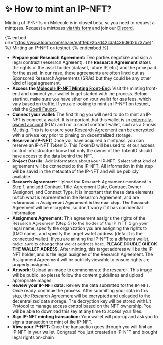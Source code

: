 # ✨ How to mint an IP-NFT?

Minting of IP-NFTs on Molecule is in closed beta, so you need to request a mintpass. Request a mintpass [via this form](https://airtable.com/shr9QN0tPPeK4GGjA) and join our [Discord](https://discord.gg/trQd6MJM3H). &#x20;

{% embed url="https://www.loom.com/share/eafffeb92b7d423daf43609d2b737be1" %}
Minting an IP-NFT on testnet.
{% endembed %}

* **Prepare your Research Agreement:** Two parties negotiate and sign a legal contract (Research Agreeent). The **Research Agreement** states the rights of the asset holder (dataset, future IP, etc.) and the price paid for the asset. In our case, these agreements are often lined out as Sponsored Research Agreements (SRAs) but they could be any other kind of legal agreement.
* **Access the** [**Molecule IP-NFT Minting Front-End**](https://mint.molecule.to)**:** Visit the minting front-end and connect your wallet to get started with the process. Before starting, make sure you have ether on your wallet for gas fees, which vary based on traffic. If you are looking to mint an IP-NFT on testnet, visit the [Goerli Faucet](https://goerlifaucet.com/). &#x20;
* **Connect your wallet:** The first thing you will need to do to mint an IP-NFT is connect a wallet. It is important that this wallet is an [externally-owned account](https://ethereum.org/en/developers/docs/accounts/) (EOA) and not a smart contract wallet, such as a Gnosis Multisig. This is to ensure your Research Agreement can be encrypted with a private key prior to pinning on decentralized storage.
* **Reserve an IP-NFT:** Once you have acquired a mintpass, you can reserve an IP-NFT TokenID. This TokenID will be used to let our access control infrastructure know that only the owner of the TokenID should have access to the data behind the NFT.&#x20;
* **Project Details:** Add information about your IP-NFT. Select what kind of agreement will be connected to the IP-NFT. All information in this step will be saved in the metadata of the IP-NFT and will be publicly available.&#x20;
* **Research Agreement:** Upload the Research Agreement mentioned in Step 1, and add Contract Title, Agreement Date, Contract Owner (Assignor), and Contract Type. It is important that these data elements match what is represented in the Research Agreement, and are referenced in Assignment Agreement in the next step. The Research Agreement will be encrypted, so don't worry if it has confidential information.&#x20;
* **Assignment Agreement:** This agreement assigns the rights of the Research Agreement (Step 5) to the holder of the IP-NFT. Sign your legal name, specify the organization you are assigning the rights to (DAO name), and specify the target wallet address (default is the connected wallet). If you are minting the IP-NFT to a different wallet, make sure to change that wallet address here. **PLEASE DOUBLE CHECK THE WALLET ADRESS**. After minting, this target address will be the IP-NFT holder, and is the legal assignee of the Research Agreement. The Assignment Agreement will be publicly viewable to ensure rights are properly assigned.&#x20;
* **Artwork:** Upload an image to commemorate the research. This image will be public, so please follow the content guidelines and upload appropriate images.
* **Review your IP-NFT data:** Review the data submitted for the IP-NFT. Once ready, continue the process. After submitting your data in this step, the Research Agreement will be encrypted and uploaded to the decentralized data storage. The decryption key will be stored with Lit Protocol to manage access control based on the NFT ownership. You will be able to download this key at any time to access your files.
* **Sign IP-NFT minting transaction:** Your wallet will pop-up and ask you to sign a transaction to mint of the IP-NFT.&#x20;
* **View your IP-NFT:** Once the transaction goes through you will find an IP-NFT in your wallet. Congrats! You just created an IP-NFT and brought legal rights on-chain!
